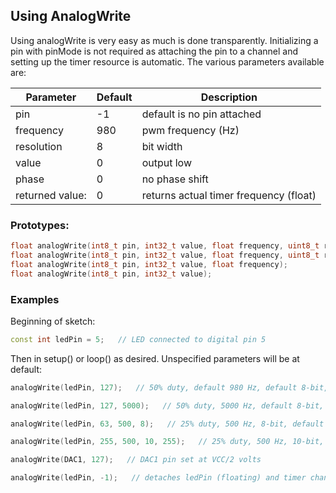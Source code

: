 ## Using AnalogWrite

Using analogWrite is very easy as much is done transparently. Initializing a pin with pinMode is not required as attaching the pin to a channel and setting up the timer resource is automatic.  The various parameters available are: 

| Parameter       | Default | Description                            |
| --------------- | ------- | -------------------------------------- |
| pin             | -1      | default is no pin attached             |
| frequency       | 980     | pwm frequency (Hz)                     |
| resolution      | 8       | bit width                              |
| value           | 0       | output low                             |
| phase           | 0       | no phase shift                         |
| returned value: | 0       | returns actual timer frequency (float) |

### Prototypes:

```c++
float analogWrite(int8_t pin, int32_t value, float frequency, uint8_t resolution, uint32_t phase);
float analogWrite(int8_t pin, int32_t value, float frequency, uint8_t resolution);
float analogWrite(int8_t pin, int32_t value, float frequency);
float analogWrite(int8_t pin, int32_t value);
```

### Examples

Beginning of sketch:

```c++
const int ledPin = 5;   // LED connected to digital pin 5
```



Then in setup() or loop() as desired. Unspecified parameters will be at default:

```c++
analogWrite(ledPin, 127);   // 50% duty, default 980 Hz, default 8-bit, default 0 phase shift
```

```c++
analogWrite(ledPin, 127, 5000);   // 50% duty, 5000 Hz, default 8-bit, default 0 phase shift
```

```c++
analogWrite(ledPin, 63, 500, 8);   // 25% duty, 500 Hz, 8-bit, default 0 phase shift
```

```c++
analogWrite(ledPin, 255, 500, 10, 255);   // 25% duty, 500 Hz, 10-bit, 25% phase shift
```

```c++
analogWrite(DAC1, 127);   // DAC1 pin set at VCC/2 volts 
```

```c++
analogWrite(ledPin, -1);   // detaches ledPin (floating) and timer channel cleared
```



